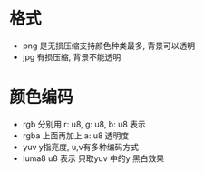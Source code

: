 
# 格式

- png 是无损压缩支持颜色种类最多, 背景可以透明
- jpg 有损压缩, 背景不能透明

# 颜色编码

- rgb 分别用 r: u8, g: u8, b: u8 表示
- rgba 上面再加上 a: u8 透明度
- yuv y指亮度,  u,v有多种编码方式
- luma8 u8 表示 只取yuv 中的y 黑白效果

